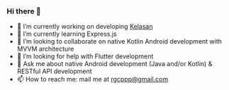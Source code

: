 ### Hi there 👋

- 🔭 I’m currently working on developing [Kelasan](https://github.com/rgxcp/Kelasan)
- 🌱 I’m currently learning Express.js
- 👯 I’m looking to collaborate on native Kotlin Android development with MVVM architecture
- 🤔 I’m looking for help with Flutter development
- 💬 Ask me about native Android development (Java and/or Kotlin) & RESTful API development
- 📫 How to reach me: mail me at rgcppp@gmail.com
